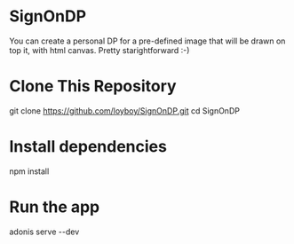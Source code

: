 # SignOnDP
You can create a personal DP for a pre-defined image that will be drawn on top it, with html canvas. Pretty starightforward :-)

# Clone This Repository
git clone https://github.com/loyboy/SignOnDP.git
cd SignOnDP

# Install dependencies
npm install

# Run the app
adonis serve --dev
